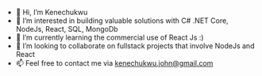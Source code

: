 - 👋 Hi, I’m Kenechukwu
- 👀 I’m interested in building valuable solutions with C# .NET Core, NodeJs, React, SQL, MongoDb
- 🌱 I’m currently learning the commercial use of React Js :) 
- 💞️ I’m looking to collaborate on fullstack projects that involve NodeJs and React
- 📫 Feel free to contact me via kenechukwu.john@gmail.com

<!---
bombay21/bombay21 is a ✨ special ✨ repository because its `README.md` (this file) appears on your GitHub profile.
You can click the Preview link to take a look at your changes.
--->
